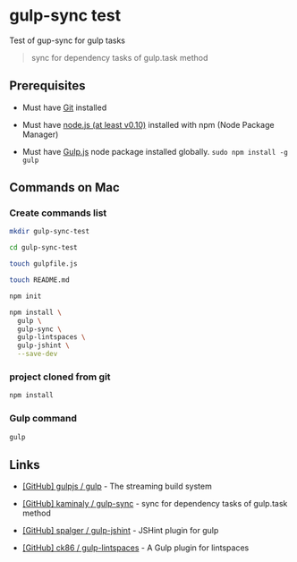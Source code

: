 # gulp-sync test

Test of gup-sync for gulp tasks

> sync for dependency tasks of gulp.task method


## Prerequisites

* Must have [Git](http://git-scm.com/) installed

* Must have [node.js (at least v0.10)](http://nodejs.org/) installed with npm (Node Package Manager)

* Must have [Gulp.js](http://gulpjs.com/) node package installed globally.  `sudo npm install -g gulp`


## Commands on Mac

### Create commands list

```bash
mkdir gulp-sync-test

cd gulp-sync-test

touch gulpfile.js

touch README.md

npm init

npm install \
  gulp \
  gulp-sync \
  gulp-lintspaces \
  gulp-jshint \
  --save-dev
```


### project cloned from git

```bash
npm install
```


### Gulp command

```bash
gulp
```


## Links

* [[GitHub] gulpjs / gulp](https://github.com/gulpjs/gulp) - The streaming build system

* [[GitHub] kaminaly / gulp-sync](https://github.com/kaminaly/gulp-sync) - sync for dependency tasks of gulp.task method

* [[GitHub] spalger / gulp-jshint](https://github.com/spalger/gulp-jshint) - JSHint plugin for gulp

* [[GitHub] ck86 / gulp-lintspaces](https://github.com/ck86/gulp-lintspaces) - A Gulp plugin for lintspaces
